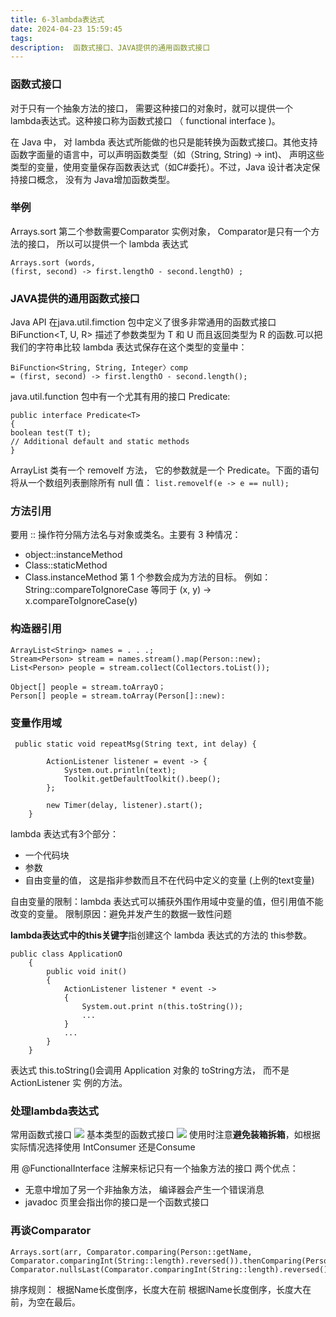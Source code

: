 ```yaml
---
title: 6-3lambda表达式
date: 2024-04-23 15:59:45
tags:
description:  函数式接口、JAVA提供的通用函数式接口
---
```


### 函数式接口
对于只有一个抽象方法的接口， 需要这种接口的对象时，就可以提供一个 lambda表达式。这种接口称为函数式接口 （ functional interface )。

在 Java 中， 对 lambda 表达式所能做的也只是能转换为函数式接口。其他支持函数字面量的语言中，可以声明函数类型（如（String, String) -> int)、 声明这些类型的变量，使用变量保存函数表达式（如C#委托）。不过，Java 设计者决定保持接口概念， 没有为 Java增加函数类型。

### 举例
Arrays.sort 第二个参数需要Comparator 实例对象， Comparator是只有一个方法的接口， 所以可以提供一个 lambda 表达式
```
Arrays.sort (words,
(first, second) -> first.lengthO - second.lengthO) ;
```

### JAVA提供的通用函数式接口
Java API 在java.util.fimction 包中定义了很多非常通用的函数式接口
BiFunction<T, U, R> 描述了参数类型为 T 和 U 而且返回类型为 R 的函数.可以把我们的字符串比较 lambda 表达式保存在这个类型的变量中：
```
BiFunction<String, String, Integer〉comp
= (first, second) -> first.lengthO - second.length();
```
java.util.function 包中有一个尤其有用的接口 Predicate:
```
public interface Predicate<T>
{
boolean test(T t);
// Additional default and static methods
}
```
ArrayList 类有一个 removelf 方法， 它的参数就是一个 Predicate。下面的语句将从一个数组列表删除所有 null 值：
```list.removelf(e -> e == null);```


### 方法引用
要用 :: 操作符分隔方法名与对象或类名。主要有 3 种情况：
- object::instanceMethod
- Class::staticMethod
- Class.instanceMethod 第 1 个参数会成为方法的目标。
    例如：String::compareToIgnoreCase 等同于 (x, y) -> x.compareToIgnoreCase(y)
### 构造器引用
```
ArrayList<String> names = . . .;
Stream<Person> stream = names.stream().map(Person::new);
List<Person> people = stream.col1ect(Col1ectors.toList());

Object[] people = stream.toArrayO；
Person[] people = stream.toArray(Person[]::new):
```

### 变量作用域

```
 public static void repeatMsg(String text, int delay) {

        ActionListener listener = event -> {
            System.out.println(text);
            Toolkit.getDefaultToolkit().beep();
        };

        new Timer(delay, listener).start();
    }
```
lambda 表达式有3个部分：
- 一个代码块
- 参数
- 自由变量的值， 这是指非参数而且不在代码中定义的变量 (上例的text变量)

自由变量的限制：lambda 表达式可以捕获外围作用域中变量的值，但引用值不能改变的变量。
限制原因：避免并发产生的数据一致性问题

<b>lambda表达式中的this关键字</b>指创建这个 lambda 表达式的方法的 this参数。
```
public class ApplicationO
    {
        public void init()
        {
            ActionListener listener * event ->
            {
                System.out.print n(this.toString());
                ...
            }
            ...
        }
    }
```
表达式 this.toString()会调用 Application 对象的 toString方法， 而不是 ActionListener 实
例的方法。

### 处理lambda表达式
常用函数式接口
![](6-3-1.png)
基本类型的函数式接口
![](6-3-2.png)
使用时注意<b>避免装箱拆箱</b>，如根据实际情况选择使用 IntConsumer 还是Consume<lnteger>

用 @FunctionalInterface 注解来标记只有一个抽象方法的接口
两个优点：
- 无意中增加了另一个非抽象方法， 编译器会产生一个错误消息
- javadoc 页里会指出你的接口是一个函数式接口    

### 再谈Comparator
```
Arrays.sort(arr, Comparator.comparing(Person::getName, Comparator.comparingInt(String::length).reversed()).thenComparing(Person::getlName, Comparator.nullsLast(Comparator.comparingInt(String::length).reversed())));
```
排序规则：
根据Name长度倒序，长度大在前
根据lName长度倒序，长度大在前，为空在最后。
